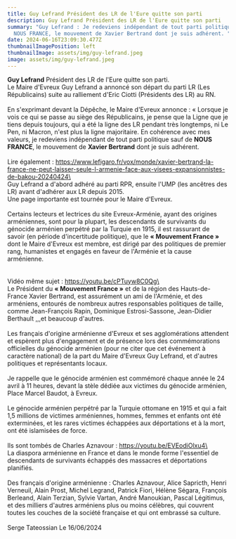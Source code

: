 ```yaml
---
title: Guy Lefrand Président des LR de l'Eure quitte son parti
description: Guy Lefrand Président des LR de l'Eure quitte son parti
summary: "Guy Lefrand : Je redeviens indépendant de tout parti politique sauf de
  NOUS FRANCE, le mouvement de Xavier Bertrand dont je suis adhérent. "
date: 2024-06-16T23:09:30.477Z
thumbnailImagePosition: left
thumbnailImage: assets/img/guy-lefrand.jpeg
image: assets/img/guy-lefrand.jpeg
---
```

**Guy Lefrand** Président des LR de l'Eure quitte son parti.\
Le Maire d'Evreux Guy Lefrand a annoncé son départ du parti LR (Les Républicains) suite au ralliement d'Eric Ciotti (Présidents des LR) au RN.\
\
En s'exprimant devant la Dépêche, le Maire d'Evreux annonce : « Lorsque je vois ce qui se passe au siège des Républicains, je pense que la Ligne que je tiens depuis toujours, qui a été la ligne des LR pendant très longtemps, ni Le Pen, ni Macron, n'est plus la ligne majoritaire. En cohérence avec mes valeurs, je redeviens indépendant de tout parti politique sauf de **NOUS FRANCE**, le mouvement de **Xavier Bertrand** dont je suis adhérent.\
\
Lire également : https://www.lefigaro.fr/vox/monde/xavier-bertrand-la-france-ne-peut-laisser-seule-l-armenie-face-aux-visees-expansionnistes-de-bakou-20240424\
\
Guy Lefrand a d'abord adhéré au parti RPR, ensuite l'UMP (les ancêtres des LR) avant d'adhérer aux LR depuis 2015.\
Une page importante est tournée pour le Maire d'Evreux.\
\
Certains lecteurs et lectrices du site Evreux-Arménie, ayant des origines arméniennes, sont pour la plupart, les descendants de survivants du génocide arménien perpétré par la Turquie en 1915, il est rassurant de savoir (en période d'incertitude politique), que le **« Mouvement France »** dont le Maire d'Evreux est membre, est dirigé par des politiques de premier rang, humanistes et engagés en faveur de l'Arménie et la cause arménienne.\
\
\
Vidéo même sujet : https://youtu.be/cPTuyw8C0Qg\
\
Le Président du **« Mouvement France »** et de la région des Hauts-de-France Xavier Bertrand, est assurément un ami de l'Arménie, et des arméniens, entourés de nombreux autres responsables politiques de taille, comme Jean-François Rapin, Dominique Estrosi-Sassone, Jean-Didier Berthault ,,,et beaucoup d'autres.\
\
Les français d'origine arménienne d'Evreux et ses agglomérations attendent et espèrent plus d'engagement et de présence lors des commémorations officielles du génocide arménien (pour ne citer que cet événement à caractère national) de la part du Maire d'Evreux Guy Lefrand, et d'autres politiques et représentants locaux.\
\
Je rappelle que le génocide arménien est commémoré chaque année le 24 avril à 11 heures, devant la stèle dédiée aux victimes du génocide arménien, Place Marcel Baudot, à Evreux.\
\
Le génocide arménien perpétré par la Turquie ottomane en 1915 et qui a fait 1,5 millions de victimes arméniennes, hommes, femmes et enfants ont été exterminées, et les rares victimes échappées aux déportations et à la mort, ont été islamisées de force.\
\
Ils sont tombés de Charles Aznavour : https://youtu.be/EVEodiOlxu4\
\
La diaspora arménienne en France et dans le monde forme l'essentiel de descendants de survivants échappés des massacres et déportations planifiés.\
\
Des français d'origine arménienne : Charles Aznavour, Alice Sapricth, Henri Verneuil, Alain Prost, Michel Legrand, Patrick Fiori, Hélène Ségara, François Berleand, Alain Terzian, Sylvie Vartan, André Manoukian, Pascal Légitimus, et des milliers d'autres arméniens plus ou moins célèbres, qui couvrent toutes les couches de la société française et qui ont embrassé sa culture.\
\
Serge Tateossian Le 16/06/2024